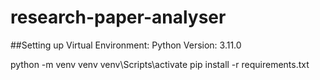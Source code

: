 # research-paper-analyser

##Setting up Virtual Environment:
Python Version: 3.11.0

python -m venv venv
venv\Scripts\activate
pip install -r requirements.txt
